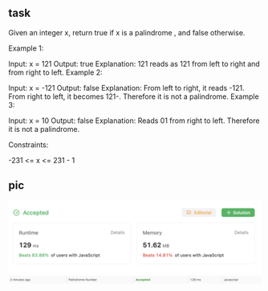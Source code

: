## task
Given an integer x, return true if x is a 
palindrome
, and false otherwise.

Example 1:

Input: x = 121
Output: true
Explanation: 121 reads as 121 from left to right and from right to left.
Example 2:

Input: x = -121
Output: false
Explanation: From left to right, it reads -121. From right to left, it becomes 121-. Therefore it is not a palindrome.
Example 3:

Input: x = 10
Output: false
Explanation: Reads 01 from right to left. Therefore it is not a palindrome.
 

Constraints:

-231 <= x <= 231 - 1
## pic
![img](https://github.com/AV-Loginova/LeetCode/blob/easy/easy/PalindromeNumber/image.png?raw=true)
![table](https://github.com/AV-Loginova/LeetCode/blob/easy/easy/PalindromeNumber/table.png?raw=true)
